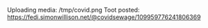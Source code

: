 Uploading media: /tmp/covid.png
Toot posted: https://fedi.simonwillison.net/@covidsewage/109959776241806369
